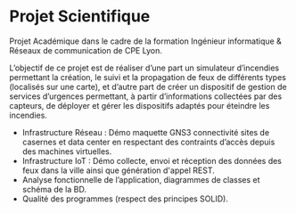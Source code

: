 # Projet Scientifique

Projet Académique dans le cadre de la formation Ingénieur informatique & Réseaux de communication de CPE Lyon.

L’objectif de ce projet est de réaliser d’une part un simulateur d’incendies permettant la création, le suivi et la
propagation de feux de différents types (localisés sur une carte), et d’autre part de créer un dispositif de gestion
de services d’urgences permettant, à partir d’informations collectées par des capteurs, de déployer et gérer les
dispositifs adaptés pour éteindre les incendies.

- Infrastructure Réseau : Démo maquette GNS3 connectivité sites de casernes et data center en respectant
  des contraints d’accès depuis des machines virtuelles.
- Infrastructure IoT : Démo collecte, envoi et réception des données des feux dans la ville ainsi que
  génération d'appel REST.
- Analyse fonctionnelle de l’application, diagrammes de classes et schéma de la BD.
- Qualité des programmes (respect des principes SOLID).
